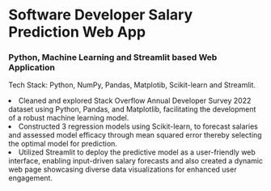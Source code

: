 # Software Developer Salary Prediction Web App

### Python, Machine Learning and Streamlit based Web Application
Tech Stack: Python, NumPy, Pandas, Matplotib, Scikit-learn and Streamlit.

<li>Cleaned and explored Stack Overflow Annual Developer Survey 2022 dataset using Python, Pandas, and Matplotlib, facilitating the development of a robust machine learning model.</li>
<li>Constructed 3 regression models using Scikit-learn, to forecast salaries and assessed model efficacy through mean squared error thereby selecting the optimal model for prediction.</li>
<li>Utilized Streamlit to deploy the predictive model as a user-friendly web interface, enabling input-driven salary forecasts and also created a dynamic web page showcasing diverse data visualizations for enhanced user engagement.</li>

